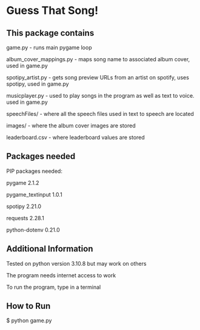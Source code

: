 # Guess That Song!
## This package contains
game.py - runs main pygame loop

album_cover_mappings.py - maps song name to associated album cover, used in game.py

spotipy_artist.py - gets song preview URLs from an artist on spotify, uses spotipy, used in game.py

musicplayer.py - used to play songs in the program as well as text to voice. used in game.py

speechFiles/ - where all the speech files used in text to speech are located

images/ - where the album cover images are stored

leaderboard.csv - where leaderboard values are stored

## Packages needed

PIP packages needed:

pygame 2.1.2

pygame_textinput 1.0.1

spotipy 2.21.0

requests 2.28.1

python-dotenv 0.21.0

## Additional Information
Tested on python version 3.10.8 but may work on others

The program needs internet access to work

To run the program, type in a terminal

## How to Run
$ python game.py
